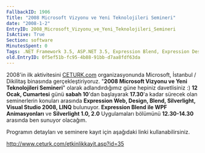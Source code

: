 ```yaml
---
FallbackID: 1906
Title: "2008 Microsoft Vizyonu ve Yeni Teknolojileri Semineri"
date: "2008-1-2"
EntryID: 2008_Microsoft_Vizyonu_ve_Yeni_Teknolojileri_Semineri
IsActive: True
Section: software
MinutesSpent: 0
Tags: .NET Framework 3.5, ASP.NET 3.5, Expression Blend, Expression Design, Expression Encoder, Expression Web, LINQ, Seminer, Silverlight, Visual Studio 2008, WPF, ASP.NET
old.EntryID: 0f5ef51b-fc95-4b88-91bb-d7aa8fdf63da
---
```

2008'in ilk aktivitesini
[CETURK.com](http://www.ceturk.com/etkinlikkayit.asp?id=35)
organizasyonunda Microsoft, İstanbul / Dikilitaş binasında
gerçekleştiriyoruz. "**2008 Microsoft Vizyonu ve Yeni Teknolojileri
Semineri**" olarak adlandırdığımız güne hepiniz davetlisiniz :) **12
Ocak, Cumartesi** günü **sabah 10**'dan başlayarak **17.30**'a kadar
sürecek olan seminerlerin konuları arasında **Expression Web, Design,
Blend, Silverlight, Visual Studio 2008, LINQ** bulunuyor. **Expression
Blend ile WPF Animasyonları** ve **Silverlight 1.0, 2.0** Uygulamaları
bölümünü **12.30-14.30** arasında ben sunuyor olacağım.

Programın detayları ve seminere kayıt için aşağıdaki linki
kullanabilirsiniz.

<http://www.ceturk.com/etkinlikkayit.asp?id=35>


